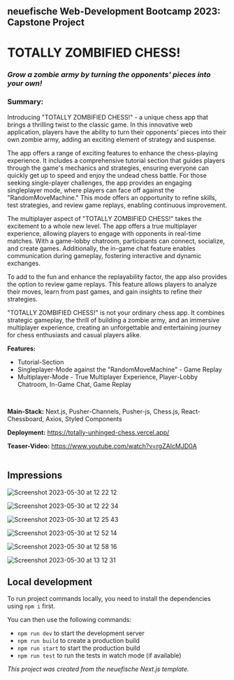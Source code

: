 
## neuefische Web-Development Bootcamp 2023: Capstone Project

# TOTALLY ZOMBIFIED CHESS!
### <i>Grow a zombie army by turning the opponents' pieces into your own!</i>

 
### Summary:

Introducing "TOTALLY ZOMBIFIED CHESS!" - a unique chess app that brings a thrilling twist to the classic game. In this innovative web application, players have the ability to turn their opponents' pieces into their own zombie army, adding an exciting element of strategy and suspense. <br />

The app offers a range of exciting features to enhance the chess-playing experience. It includes a comprehensive tutorial section that guides players through the game's mechanics and strategies, ensuring everyone can quickly get up to speed and enjoy the undead chess battle. For those seeking single-player challenges, the app provides an engaging singleplayer mode, where players can face off against the "RandomMoveMachine." This mode offers an opportunity to refine skills, test strategies, and review game replays, enabling continuous improvement. <br />

The multiplayer aspect of "TOTALLY ZOMBIFIED CHESS!" takes the excitement to a whole new level. The app offers a true multiplayer experience, allowing players to engage with opponents in real-time matches. With a game-lobby chatroom, participants can connect, socialize, and create games. Additionally, the in-game chat feature enables communication during gameplay, fostering interactive and dynamic exchanges. <br />

To add to the fun and enhance the replayability factor, the app also provides the option to review game replays. This feature allows players to analyze their moves, learn from past games, and gain insights to refine their strategies. <br />

"TOTALLY ZOMBIFIED CHESS!" is not your ordinary chess app. It combines strategic gameplay, the thrill of building a zombie army, and an immersive multiplayer experience, creating an unforgettable and entertaining journey for chess enthusiasts and casual players alike.  <br />

<strong>Features:</strong>
<ul>
  <li>Tutorial-Section</li>
  <li>Singleplayer-Mode against the "RandomMoveMachine" - Game Replay</li>
  <li>Multiplayer-Mode - True Multiplayer Experience, Player-Lobby Chatroom, In-Game Chat, Game Replay</li>
</ul> <br />

<strong>Main-Stack:</strong>  Next.js, Pusher-Channels, Pusher-js, Chess.js, React-Chessboard, Axios, Styled Components <br />
 
<strong>Deployment:</strong> https://totally-unhinged-chess.vercel.app/  <br />

<strong>Teaser-Video:</strong> https://www.youtube.com/watch?v=rgZAIcMJD0A  <br />
 <br />


## Impressions


![Screenshot 2023-05-30 at 12 22 12](https://github.com/marte1337/capstone-project/assets/54943747/048f5d12-8c45-4068-978b-0f0913004f51)


![Screenshot 2023-05-30 at 12 22 34](https://github.com/marte1337/capstone-project/assets/54943747/433f4d18-5648-4d13-8da8-5989b6d663ad)


![Screenshot 2023-05-30 at 12 25 43](https://github.com/marte1337/capstone-project/assets/54943747/0b1082e6-3dd6-4a86-ab4b-eb159cf6e220)


![Screenshot 2023-05-30 at 12 52 14](https://github.com/marte1337/capstone-project/assets/54943747/b813cf6c-f3d0-468e-834d-9951c3193032)


![Screenshot 2023-05-30 at 12 58 16](https://github.com/marte1337/capstone-project/assets/54943747/08193cf7-186e-4c39-bdf6-0a0549c29b99)


![Screenshot 2023-05-30 at 13 12 31](https://github.com/marte1337/capstone-project/assets/54943747/e1d97a8f-a773-4d45-aedb-72038c5a2d45)

## Local development

To run project commands locally, you need to install the dependencies using `npm i` first.

You can then use the following commands:

- `npm run dev` to start the development server
- `npm run build` to create a production build
- `npm run start` to start the production build
- `npm run test` to run the tests in watch mode (if available)

<i> This project was created from the neuefische Next.js template. </i>
